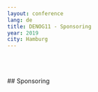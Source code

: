 ```yaml
---
layout: conference
lang: de
title: DENOG11 - Sponsoring
year: 2019
city: Hamburg
---
```


<br>
<br>
<br>
## Sponsoring
<br>
<br>
